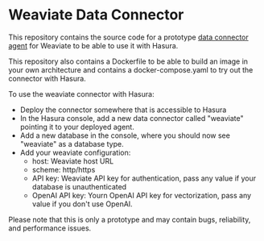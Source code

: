 # Weaviate Data Connector

This repository contains the source code for a prototype [data connector agent](https://github.com/hasura/graphql-engine/blob/master/dc-agents/README.md) for Weaviate to be able to use it with Hasura.

This repository also contains a Dockerfile to be able to build an image in your own architecture and contains a docker-compose.yaml to try out the connector with Hasura.

To use the weaviate connector with Hasura:
- Deploy the connector somewhere that is accessible to Hasura
- In the Hasura console, add a new data connector called "weaviate" pointing it to your deployed agent.
- Add a new database in the console, where you should now see "weaviate" as a database type.
- Add your weaviate configuration:
  - host: Weaviate host URL
  - scheme: http/https
  - API key: Weaviate API key for authentication, pass any value if your database is unauthenticated
  - OpenAI API key: Yourn OpenAI API key for vectorization, pass any value if you don't use OpenAI.

Please note that this is only a prototype and may contain bugs, reliability, and performance issues.